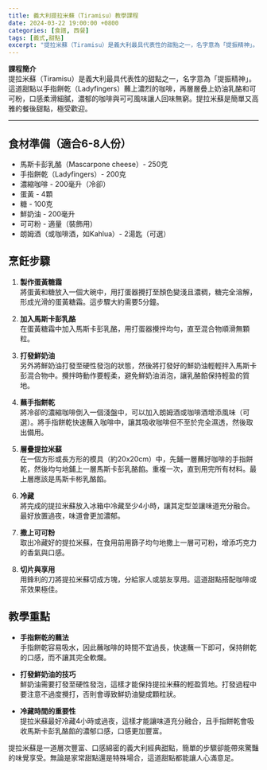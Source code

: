 ```yaml
---
title: 義大利提拉米蘇（Tiramisu）教學課程
date: 2024-03-22 19:00:00 +0800
categories: [食譜, 西餐]
tags: [義式,甜點] 
excerpt: "提拉米蘇（Tiramisu）是義大利最具代表性的甜點之一，名字意為「提振精神」。這道甜點以手指餅乾（Ladyfingers）蘸上濃烈的咖啡，再層層疊上奶油乳酪和可可粉，口感柔滑細膩，濃郁的咖啡與可可風味讓人回味無窮。提拉米蘇是簡單又高雅的餐後甜點，極受歡迎"
---
```


**課程簡介**  
提拉米蘇（Tiramisu）是義大利最具代表性的甜點之一，名字意為「提振精神」。這道甜點以手指餅乾（Ladyfingers）蘸上濃烈的咖啡，再層層疊上奶油乳酪和可可粉，口感柔滑細膩，濃郁的咖啡與可可風味讓人回味無窮。提拉米蘇是簡單又高雅的餐後甜點，極受歡迎。

---

## 食材準備（適合6-8人份）

- 馬斯卡彭乳酪（Mascarpone cheese）- 250克  
- 手指餅乾（Ladyfingers）- 200克  
- 濃縮咖啡 - 200毫升（冷卻）  
- 蛋黃 - 4顆  
- 糖 - 100克  
- 鮮奶油 - 200毫升  
- 可可粉 - 適量（裝飾用）  
- 朗姆酒（或咖啡酒，如Kahlua）- 2湯匙（可選）  

## 烹飪步驟

1. **製作蛋黃糖霜**  
   將蛋黃和糖放入一個大碗中，用打蛋器攪打至顏色變淺且濃稠，糖完全溶解，形成光滑的蛋黃糖霜。這步驟大約需要5分鐘。

2. **加入馬斯卡彭乳酪**  
   在蛋黃糖霜中加入馬斯卡彭乳酪，用打蛋器攪拌均勻，直至混合物順滑無顆粒。

3. **打發鮮奶油**  
   另外將鮮奶油打發至硬性發泡的狀態，然後將打發好的鮮奶油輕輕拌入馬斯卡彭混合物中。攪拌時動作要輕柔，避免鮮奶油消泡，讓乳酪餡保持輕盈的質地。

4. **蘸手指餅乾**  
   將冷卻的濃縮咖啡倒入一個淺盤中，可以加入朗姆酒或咖啡酒增添風味（可選）。將手指餅乾快速蘸入咖啡中，讓其吸收咖啡但不至於完全濕透，然後取出備用。

5. **層疊提拉米蘇**  
   在一個方形或長方形的模具（約20x20cm）中，先鋪一層蘸好咖啡的手指餅乾，然後均勻地鋪上一層馬斯卡彭乳酪餡。重複一次，直到用完所有材料。最上層應該是馬斯卡彬乳酪餡。

6. **冷藏**  
   將完成的提拉米蘇放入冰箱中冷藏至少4小時，讓其定型並讓味道充分融合。最好放置過夜，味道會更加濃郁。

7. **撒上可可粉**  
   取出冷藏好的提拉米蘇，在食用前用篩子均勻地撒上一層可可粉，增添巧克力的香氣與口感。

8. **切片與享用**  
   用鋒利的刀將提拉米蘇切成方塊，分給家人或朋友享用。這道甜點搭配咖啡或茶效果極佳。

## 教學重點

- **手指餅乾的蘸法**  
  手指餅乾容易吸水，因此蘸咖啡的時間不宜過長，快速蘸一下即可，保持餅乾的口感，而不讓其完全軟爛。

- **打發鮮奶油的技巧**  
  鮮奶油需要打發至硬性發泡，這樣才能保持提拉米蘇的輕盈質地。打發過程中要注意不過度攪打，否則會導致鮮奶油變成顆粒狀。

- **冷藏時間的重要性**  
  提拉米蘇最好冷藏4小時或過夜，這樣才能讓味道充分融合，且手指餅乾會吸收馬斯卡彭乳酪餡的濃郁口感，口感更加豐富。

提拉米蘇是一道層次豐富、口感綿密的義大利經典甜點，簡單的步驟卻能帶來驚豔的味覺享受。無論是家常甜點還是特殊場合，這道甜點都能讓人心滿意足。
